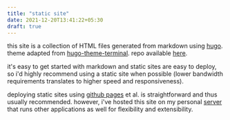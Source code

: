 ```yaml
---
title: "static site"
date: 2021-12-20T13:41:22+05:30
draft: true
---
```


this site is a collection of HTML files generated from markdown using [hugo](https://gohugo.io/). theme adapted from [hugo-theme-terminal](https://github.com/mrmierzejewski/hugo-theme-console). repo available [here](https://github.com/yellow404/yellow.luna.ovh).

<!--more-->

it's easy to get started with markdown and static sites are easy to deploy, so i'd highly recommend using a static site when possible (lower bandwidth requirements translates to higher speed and responsiveness).

deploying static sites using [github pages](https://docs.github.com/en/pages) et al. is straightforward and thus usually recommended. however, i've hosted this site on my personal [server](https://luna.ovh/) that runs other applications as well for flexibility and extensibility.